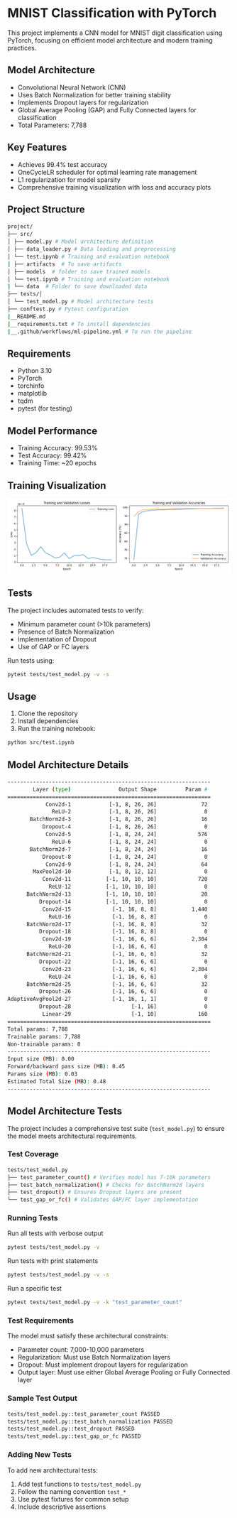 # MNIST Classification with PyTorch

This project implements a CNN model for MNIST digit classification using PyTorch, focusing on efficient model architecture and modern training practices.

## Model Architecture
- Convolutional Neural Network (CNN)
- Uses Batch Normalization for better training stability
- Implements Dropout layers for regularization
- Global Average Pooling (GAP) and Fully Connected layers for classification
- Total Parameters: 7,788

## Key Features
- Achieves 99.4% test accuracy
- OneCycleLR scheduler for optimal learning rate management
- L1 regularization for model sparsity
- Comprehensive training visualization with loss and accuracy plots

## Project Structure
```bash
project/
├── src/
│ ├── model.py # Model architecture definition
│ ├── data_loader.py # Data loading and preprocessing
│ └── test.ipynb # Training and evaluation notebook
| ├── artifacts  # To save artifacts
│ ├── models  # folder to save trained models
│ └── test.ipynb # Training and evaluation notebook
| └── data  # Folder to save downloaded data
├── tests/│ 
│ └── test_model.py # Model architecture tests
├── conftest.py # Pytest configuration
|__README.md 
|__requirements.txt # To install dependencies
|__.github/workflows/ml-pipeline.yml # To run the pipeline
```

## Requirements
- Python 3.10
- PyTorch
- torchinfo
- matplotlib
- tqdm
- pytest (for testing)

## Model Performance
- Training Accuracy: 99.53%
- Test Accuracy: 99.42%
- Training Time: ~20 epochs

## Training Visualization
![Training Plots](./src/artifacts/training_plots.png?v=1)

## Tests
The project includes automated tests to verify:
- Minimum parameter count (>10k parameters)
- Presence of Batch Normalization
- Implementation of Dropout
- Use of GAP or FC layers

Run tests using:
```bash
pytest tests/test_model.py -v -s
```

## Usage
1. Clone the repository
2. Install dependencies
3. Run the training notebook:
```bash
python src/test.ipynb
```

## Model Architecture Details
```bash
----------------------------------------------------------------
        Layer (type)               Output Shape         Param #
================================================================
            Conv2d-1            [-1, 8, 26, 26]              72
              ReLU-2            [-1, 8, 26, 26]               0
       BatchNorm2d-3            [-1, 8, 26, 26]              16
           Dropout-4            [-1, 8, 26, 26]               0
            Conv2d-5            [-1, 8, 24, 24]             576
              ReLU-6            [-1, 8, 24, 24]               0
       BatchNorm2d-7            [-1, 8, 24, 24]              16
           Dropout-8            [-1, 8, 24, 24]               0
            Conv2d-9            [-1, 8, 24, 24]              64
        MaxPool2d-10            [-1, 8, 12, 12]               0
           Conv2d-11           [-1, 10, 10, 10]             720
             ReLU-12           [-1, 10, 10, 10]               0
      BatchNorm2d-13           [-1, 10, 10, 10]              20
          Dropout-14           [-1, 10, 10, 10]               0
           Conv2d-15             [-1, 16, 8, 8]           1,440
             ReLU-16             [-1, 16, 8, 8]               0
      BatchNorm2d-17             [-1, 16, 8, 8]              32
          Dropout-18             [-1, 16, 8, 8]               0
           Conv2d-19             [-1, 16, 6, 6]           2,304
             ReLU-20             [-1, 16, 6, 6]               0
      BatchNorm2d-21             [-1, 16, 6, 6]              32
          Dropout-22             [-1, 16, 6, 6]               0
           Conv2d-23             [-1, 16, 6, 6]           2,304
             ReLU-24             [-1, 16, 6, 6]               0
      BatchNorm2d-25             [-1, 16, 6, 6]              32
          Dropout-26             [-1, 16, 6, 6]               0
AdaptiveAvgPool2d-27             [-1, 16, 1, 1]               0
          Dropout-28                   [-1, 16]               0
           Linear-29                   [-1, 10]             160
================================================================
Total params: 7,788
Trainable params: 7,788
Non-trainable params: 0
----------------------------------------------------------------
Input size (MB): 0.00
Forward/backward pass size (MB): 0.45
Params size (MB): 0.03
Estimated Total Size (MB): 0.48
----------------------------------------------------------------
```
## Model Architecture Tests

The project includes a comprehensive test suite (`test_model.py`) to ensure the model meets architectural requirements.

### Test Coverage
```bash
tests/test_model.py
├── test_parameter_count() # Verifies model has 7-10k parameters
├── test_batch_normalization() # Checks for BatchNorm2d layers
├── test_dropout() # Ensures Dropout layers are present
└── test_gap_or_fc() # Validates GAP/FC layer implementation
```

### Running Tests
Run all tests with verbose output
```bash
pytest tests/test_model.py -v
```
Run tests with print statements
```bash
pytest tests/test_model.py -v -s
```
Run a specific test
```bash
pytest tests/test_model.py -v -k "test_parameter_count"
```

### Test Requirements
The model must satisfy these architectural constraints:
- Parameter count: 7,000-10,000 parameters
- Regularization: Must use Batch Normalization layers
- Dropout: Must implement dropout layers for regularization
- Output layer: Must use either Global Average Pooling or Fully Connected layer

### Sample Test Output

```bash
tests/test_model.py::test_parameter_count PASSED
tests/test_model.py::test_batch_normalization PASSED
tests/test_model.py::test_dropout PASSED
tests/test_model.py::test_gap_or_fc PASSED
```

### Adding New Tests
To add new architectural tests:
1. Add test functions to `tests/test_model.py`
2. Follow the naming convention `test_*`
3. Use pytest fixtures for common setup
4. Include descriptive assertions